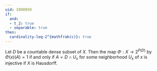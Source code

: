 ```yaml
---
uid: I000050
if:
  and:
  - t_2: true
  - separable: true
then:
  cardinality-leq-2^{mathfrak(c)}: true
---
```

Let $D$ be a countable dense subset of $X$. Then the map $\Phi : X \rightarrow 2^{P(D)}$ by $\Phi(x)(A)=1$ if and only if $A=D \cap U_x$ for some neighborhood $U_x$ of $x$ is injective if $X$ is Hausdorff.
